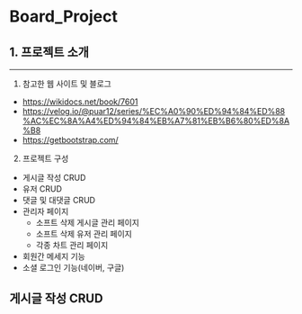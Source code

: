 # Board_Project

## 1. 프로젝트 소개


***

1. 참고한 웹 사이트 및 블로그
 - https://wikidocs.net/book/7601
 - https://velog.io/@puar12/series/%EC%A0%90%ED%94%84%ED%88%AC%EC%8A%A4%ED%94%84%EB%A7%81%EB%B6%80%ED%8A%B8
 - https://getbootstrap.com/



2. 프로젝트 구성
 - 게시글 작성 CRUD
 - 유저 CRUD
 - 댓글 및 대댓글 CRUD
 - 관리자 페이지
    - 소프트 삭제 게시글 관리 페이지
    - 소프트 삭제 유저 관리 페이지
    - 각종 차트 관리 페이지
 - 회원간 메세지 기능
 - 소셜 로그인 기능(네이버, 구글)

## 게시글 작성 CRUD


